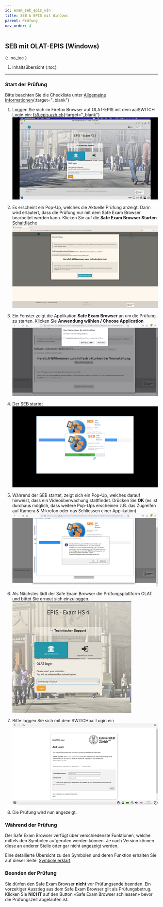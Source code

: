 ```yaml
---
id: exam_seb_epis_win
title: SEB & EPIS mit Windows
parent: Prüfung
nav_order: 4
---
```


## SEB mit OLAT-EPIS (Windows)
{: .no_toc }

1. Inhaltsübersicht
{:toc}

---

### Start der Prüfung
Bitte beachten Sie die Checkliste unter [Allgemeine Informationen](https://uzh-oec.github.io/seb/exam_general_de.html){:target="_blank"}

1. Loggen Sie sich im Firefox Browser auf OLAT-EPIS mit dem aaiSWITCH Login ein: [fs5.epis.uzh.ch](fs5.epis.uzh.ch){:target="_blank"}
[![SEB-OLAT-Login](assets/SEB_Olat_Login.png)](assets/SEB_Olat_Login.png)

1. Es erscheint ein Pop-Up, welches die Aktuelle Prüfung anzeigt. Darin wird erläutert, dass die Prüfung nur mit dem Safe Exam Browser bearbeitet werden kann. Klicken Sie auf die **Safe Exam Browser Starten** Schaltfläche
[![SEB-Epis-start-Win](assets/SEB_Epis_openbrowser.jpg)](assets/SEB_Epis_openbrowser.jpg)

1. Ein Fenster zeigt die Applikation **Safe Exam Browser** an um die Prüfung zu starten. Klicken Sie **Anwendung wählen / Choose Application**
[![SEB-Epis-Popup-Win](assets/SEB_Epis_popup_win.png)](assets/SEB_Epis_popup_win.png)

1. Der SEB startet 
[![SEB-Ans-start](assets/SEB_Ans_start.png)](assets/SEB_Ans_start.png)

1. Während der SEB startet, zeigt sich ein Pop-Up, welches darauf hinweist, dass ein Videoüberwachung stattfindet. Drücken Sie **OK**  (es ist durchaus möglich, dass weitere Pop-Ups erscheinen z.B. das Zugreifen auf Kamera & Mikrofon oder das Schliessen einer Applikation)
[![SEB-Epis-startSEB-Win](assets/SEB_Epis_remoteproctoring_win.png)](assets/SEB_Epis_remoteproctoring_win.png)

1. Als Nächstes lädt der Safe Exam Browser die Prüfungsplattform OLAT und bittet Sie erneut sich einzuloggen. 
[![SEB-Epis-LoginOlatSEB-Win](assets/SEB_Epis_LoginOlatSEB_win.png)](assets/SEB_Epis_LoginOlatSEB_win.png)

1. Bitte loggen Sie sich mit dem SWITCHaai Login ein
[![SEB-Epis-LoginOlatSEBAAI-Mac](assets/SEB_Epis_AAILogin_win.png)](assets/SEB_Epis_AAILogin_win.png)

1.  Die Prüfung wird nun angezeigt.


### Während der Prüfung

Der Safe Exam Browser verfügt über verschiedenste Funktionen, welche mittels den Symbolen aufgerufen werden können. Je nach Version können diese an anderer Stelle oder gar nicht angezeigt werden.

Eine detailierte Übersicht zu den Symbolen und deren Funktion erhalten Sie auf dieser Seite:
[Symbole erklärt](./icons_explained.md)


### Beenden der Prüfung

Sie dürfen den Safe Exam Browser **nicht** vor Prüfungsende beenden. Ein vorzeitiger Ausstieg aus dem Safe Exam Browser gilt als Prüfungsbetrug. Klicken Sie **NICHT** auf den Button «Safe Exam Browser schliessen» bevor die Prüfungszeit abgelaufen ist.
